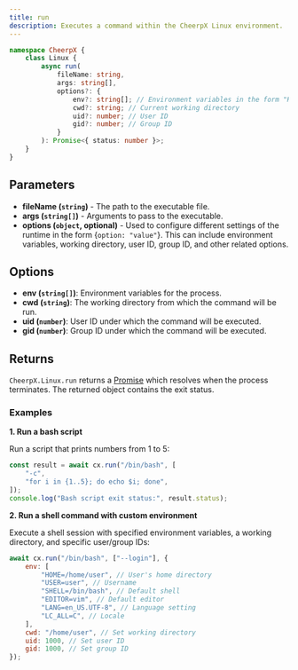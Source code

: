 ```yaml
---
title: run
description: Executes a command within the CheerpX Linux environment.
---
```


```ts
namespace CheerpX {
	class Linux {
		async run(
			fileName: string,
			args: string[],
			options?: {
				env?: string[]; // Environment variables in the form "KEY=VALUE"
				cwd?: string; // Current working directory
				uid?: number; // User ID
				gid?: number; // Group ID
			}
		): Promise<{ status: number }>;
	}
}
```

## Parameters

- **fileName (`string`)** - The path to the executable file.
- **args (`string[]`)** - Arguments to pass to the executable.
- **options (`object`, optional)** - Used to configure different settings of the runtime in the form {`option: "value"`}. This can include environment variables, working directory, user ID, group ID, and other related options.

## Options

- **env (`string[]`)**: Environment variables for the process.
- **cwd (`string`)**: The working directory from which the command will be run.
- **uid (`number`)**: User ID under which the command will be executed.
- **gid (`number`)**: Group ID under which the command will be executed.

## Returns

`CheerpX.Linux.run` returns a [Promise] which resolves when the process terminates. The returned object contains the exit status.

### Examples

**1. Run a bash script**

Run a script that prints numbers from 1 to 5:

```js
const result = await cx.run("/bin/bash", [
	"-c",
	"for i in {1..5}; do echo $i; done",
]);
console.log("Bash script exit status:", result.status);
```

**2. Run a shell command with custom environment**

Execute a shell session with specified environment variables, a working directory, and specific user/group IDs:

```js
await cx.run("/bin/bash", ["--login"], {
	env: [
		"HOME=/home/user", // User's home directory
		"USER=user", // Username
		"SHELL=/bin/bash", // Default shell
		"EDITOR=vim", // Default editor
		"LANG=en_US.UTF-8", // Language setting
		"LC_ALL=C", // Locale
	],
	cwd: "/home/user", // Set working directory
	uid: 1000, // Set user ID
	gid: 1000, // Set group ID
});
```

[Promise]: https://developer.mozilla.org/en-US/docs/Web/JavaScript/Reference/Global_Objects/Promise
